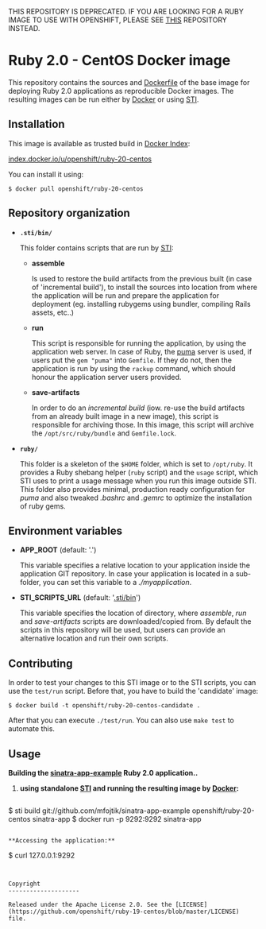 THIS REPOSITORY IS DEPRECATED.  IF YOU ARE LOOKING FOR A RUBY IMAGE TO USE WITH OPENSHIFT, PLEASE SEE [THIS](https://github.com/openshift/sti-ruby) REPOSITORY INSTEAD.

Ruby 2.0 - CentOS Docker image
========================================

This repository contains the sources and
[Dockerfile](https://github.com/openshift/ruby-20-centos/blob/master/Dockerfile)
of the base image for deploying Ruby 2.0 applications as reproducible Docker
images. The resulting images can be run either by [Docker](http://docker.io)
or using [STI](https://github.com/openshift/source-to-image).

Installation
---------------

This image is available as trusted build in [Docker Index](https://index.docker.io):

[index.docker.io/u/openshift/ruby-20-centos](https://index.docker.io/u/openshift/ruby-20-centos/)

You can install it using:

```
$ docker pull openshift/ruby-20-centos
```

Repository organization
------------------------

* **`.sti/bin/`**

  This folder contains scripts that are run by [STI](https://github.com/openshift/source-to-image):

  *   **assemble**

      Is used to restore the build artifacts from the previous built (in case of
      'incremental build'), to install the sources into location from where the
      application will be run and prepare the application for deployment (eg.
      installing rubygems using bundler, compiling Rails assets, etc..)

  *   **run**

      This script is responsible for running the application, by using the
      application web server. In case of Ruby, the [puma](http://puma.io/)
      server is used, if users put the `gem "puma"` into `Gemfile`. If they do not,
      then the application is run by using the `rackup` command, which should
      honour the application server users provided.

  *   **save-artifacts**

      In order to do an *incremental build* (iow. re-use the build artifacts
      from an already built image in a new image), this script is responsible for
      archiving those. In this image, this script will archive the
      `/opt/src/ruby/bundle` and `Gemfile.lock`.


* **`ruby/`**

  This folder is a skeleton of the `$HOME` folder, which is set to `/opt/ruby`.
  It provides a Ruby shebang helper (`ruby` script) and the `usage` script,
  which STI uses to print a usage message when you run this image outside STI.
  This folder also provides minimal, production ready configuration for *puma*
  and also tweaked *.bashrc* and *.gemrc* to optimize the installation of ruby
  gems.


Environment variables
---------------------

*  **APP_ROOT** (default: '.')

    This variable specifies a relative location to your application inside the
    application GIT repository. In case your application is located in a
    sub-folder, you can set this variable to a *./myapplication*.

*  **STI_SCRIPTS_URL** (default: '[.sti/bin](https://raw.githubusercontent.com/openshift/ruby-19-centos/master/.sti/bin)')

    This variable specifies the location of directory, where *assemble*, *run* and
    *save-artifacts* scripts are downloaded/copied from. By default the scripts
    in this repository will be used, but users can provide an alternative
    location and run their own scripts.

Contributing
------------

In order to test your changes to this STI image or to the STI scripts, you can
use the `test/run` script. Before that, you have to build the 'candidate' image:

```
$ docker build -t openshift/ruby-20-centos-candidate .
```

After that you can execute `./test/run`. You can also use `make test` to
automate this.

Usage
---------------------

**Building the [sinatra-app-example](https://github.com/mfojtik/sinatra-app-example) Ruby 2.0 application..**

1. **using standalone [STI](https://github.com/openshift/source-to-image) and running the resulting image by [Docker](http://docker.io):**

    ```
$ sti build git://github.com/mfojtik/sinatra-app-example openshift/ruby-20-centos sinatra-app
$ docker run -p 9292:9292 sinatra-app
```

**Accessing the application:**
```
$ curl 127.0.0.1:9292
```


Copyright
--------------------

Released under the Apache License 2.0. See the [LICENSE](https://github.com/openshift/ruby-19-centos/blob/master/LICENSE) file.
